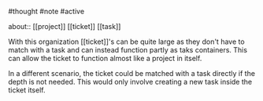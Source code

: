 #thought #note #active 

about:: [[project]] [[ticket]] [[task]]

With this organization [[ticket]]'s can be quite large as they don't have to match with a task and can instead function partly as taks containers. This can allow the ticket to function almost like a project in itself.

In a different scenario, the ticket could be matched with a task directly if the depth is not needed. This would only involve creating a new task inside the ticket itself.
